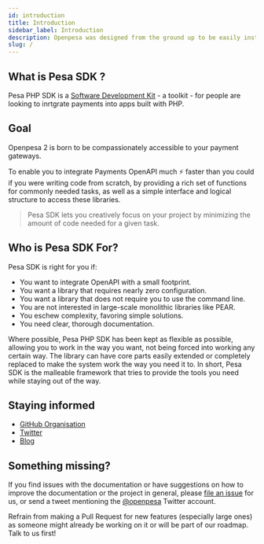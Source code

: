 ```yaml
---
id: introduction
title: Introduction
sidebar_label: Introduction
description: Openpesa was designed from the ground up to be easily installed and simlify payment intergation into your website and get up and running quickly.
slug: /
---
```


<!-- <h1>Pesa PHP SDK</h1> -->

## What is Pesa SDK ?

Pesa PHP SDK is a [Software Development Kit](https://en.wikipedia.org/wiki/Software_development_kit) - a toolkit - for people are looking to inrtgrate payments into apps built with PHP.

## Goal

Openpesa 2 is born to be compassionately accessible to your payment gateways.

To enable you to integrate Payments OpenAPI much ⚡️ faster than you could if you were writing code from scratch, by providing a rich set of functions for commonly needed tasks, as well as a simple interface and logical structure to access these libraries.

> Pesa SDK lets you creatively focus on your project by minimizing the amount of code needed for a given task.

## Who is Pesa SDK For?

Pesa SDK is right for you if:

-   You want to integrate OpenAPI with a small footprint.
-   You want a library that requires nearly zero configuration.
-   You want a library that does not require you to use the command line.
-   You are not interested in large-scale monolithic libraries like PEAR.
-   You eschew complexity, favoring simple solutions.
-   You need clear, thorough documentation.

Where possible, Pesa PHP SDK has been kept as flexible as possible, allowing you to work in the way you want, not being forced into working any certain way. The library can have core parts easily extended or completely replaced to make the system work the way you need it to. In short, Pesa SDK is the malleable framework that tries to provide the tools you need while staying out of the way.

## Staying informed

-   [GitHub Organisation](https://github.com/openpesa)
-   [Twitter](https://twitter.com/openpesa)
-   [Blog](https://openpesa.github.io/blog/)

## Something missing?

If you find issues with the documentation or have suggestions on how to improve the documentation or the project in general, please [file an issue](https://github.com/openpesa/php-pesa) for us, or send a tweet mentioning the [@openpesa](https://twitter.com/openpesa) Twitter account.

Refrain from making a Pull Request for new features (especially large ones) as someone might already be working on it or will be part of our roadmap. Talk to us first!
